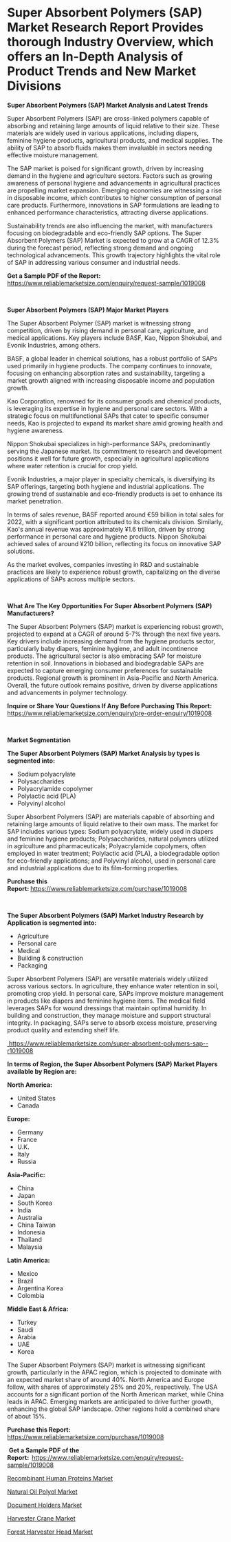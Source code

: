 <p><h1>Super Absorbent Polymers (SAP) Market Research Report Provides thorough Industry Overview, which offers an In-Depth Analysis of Product Trends and New Market Divisions</h1></p><p><strong>Super Absorbent Polymers (SAP) Market Analysis and Latest Trends</strong></p>
<p><p>Super Absorbent Polymers (SAP) are cross-linked polymers capable of absorbing and retaining large amounts of liquid relative to their size. These materials are widely used in various applications, including diapers, feminine hygiene products, agricultural products, and medical supplies. The ability of SAP to absorb fluids makes them invaluable in sectors needing effective moisture management.</p><p>The SAP market is poised for significant growth, driven by increasing demand in the hygiene and agriculture sectors. Factors such as growing awareness of personal hygiene and advancements in agricultural practices are propelling market expansion. Emerging economies are witnessing a rise in disposable income, which contributes to higher consumption of personal care products. Furthermore, innovations in SAP formulations are leading to enhanced performance characteristics, attracting diverse applications.</p><p>Sustainability trends are also influencing the market, with manufacturers focusing on biodegradable and eco-friendly SAP options. The Super Absorbent Polymers (SAP) Market is expected to grow at a CAGR of 12.3% during the forecast period, reflecting strong demand and ongoing technological advancements. This growth trajectory highlights the vital role of SAP in addressing various consumer and industrial needs.</p></p>
<p><strong>Get a Sample PDF of the Report:&nbsp;</strong> <a href="https://www.reliablemarketsize.com/enquiry/request-sample/1019008">https://www.reliablemarketsize.com/enquiry/request-sample/1019008</a></p>
<p>&nbsp;</p>
<p><strong>Super Absorbent Polymers (SAP) Major Market Players</strong></p>
<p><p>The Super Absorbent Polymer (SAP) market is witnessing strong competition, driven by rising demand in personal care, agriculture, and medical applications. Key players include BASF, Kao, Nippon Shokubai, and Evonik Industries, among others.</p><p>BASF, a global leader in chemical solutions, has a robust portfolio of SAPs used primarily in hygiene products. The company continues to innovate, focusing on enhancing absorption rates and sustainability, targeting a market growth aligned with increasing disposable income and population growth.</p><p>Kao Corporation, renowned for its consumer goods and chemical products, is leveraging its expertise in hygiene and personal care sectors. With a strategic focus on multifunctional SAPs that cater to specific consumer needs, Kao is projected to expand its market share amid growing health and hygiene awareness.</p><p>Nippon Shokubai specializes in high-performance SAPs, predominantly serving the Japanese market. Its commitment to research and development positions it well for future growth, especially in agricultural applications where water retention is crucial for crop yield.</p><p>Evonik Industries, a major player in specialty chemicals, is diversifying its SAP offerings, targeting both hygiene and industrial applications. The growing trend of sustainable and eco-friendly products is set to enhance its market penetration.</p><p>In terms of sales revenue, BASF reported around €59 billion in total sales for 2022, with a significant portion attributed to its chemicals division. Similarly, Kao's annual revenue was approximately ¥1.6 trillion, driven by strong performance in personal care and hygiene products. Nippon Shokubai achieved sales of around ¥210 billion, reflecting its focus on innovative SAP solutions.</p><p>As the market evolves, companies investing in R&D and sustainable practices are likely to experience robust growth, capitalizing on the diverse applications of SAPs across multiple sectors.</p></p>
<p>&nbsp;</p>
<p><strong>What Are The Key Opportunities For Super Absorbent Polymers (SAP) Manufacturers?</strong></p>
<p><p>The Super Absorbent Polymers (SAP) market is experiencing robust growth, projected to expand at a CAGR of around 5-7% through the next five years. Key drivers include increasing demand from the hygiene products sector, particularly baby diapers, feminine hygiene, and adult incontinence products. The agricultural sector is also embracing SAP for moisture retention in soil. Innovations in biobased and biodegradable SAPs are expected to capture emerging consumer preferences for sustainable products. Regional growth is prominent in Asia-Pacific and North America. Overall, the future outlook remains positive, driven by diverse applications and advancements in polymer technology.</p></p>
<p><strong>Inquire or Share Your Questions If Any Before Purchasing This Report:</strong> <a href="https://www.reliablemarketsize.com/enquiry/pre-order-enquiry/1019008">https://www.reliablemarketsize.com/enquiry/pre-order-enquiry/1019008</a></p>
<p>&nbsp;</p>
<p><strong>Market Segmentation</strong></p>
<p><strong>The Super Absorbent Polymers (SAP) Market Analysis by types is segmented into:</strong></p>
<p><ul><li>Sodium polyacrylate</li><li>Polysaccharides</li><li>Polyacrylamide copolymer</li><li>Polylactic acid (PLA)</li><li>Polyvinyl alcohol</li></ul></p>
<p><p>Super Absorbent Polymers (SAP) are materials capable of absorbing and retaining large amounts of liquid relative to their own mass. The market for SAP includes various types: Sodium polyacrylate, widely used in diapers and feminine hygiene products; Polysaccharides, natural polymers utilized in agriculture and pharmaceuticals; Polyacrylamide copolymers, often employed in water treatment; Polylactic acid (PLA), a biodegradable option for eco-friendly applications; and Polyvinyl alcohol, used in personal care and industrial applications due to its film-forming properties.</p></p>
<p><strong>Purchase this Report:&nbsp;</strong><a href="https://www.reliablemarketsize.com/purchase/1019008">https://www.reliablemarketsize.com/purchase/1019008</a></p>
<p>&nbsp;</p>
<p><strong>The Super Absorbent Polymers (SAP) Market Industry Research by Application is segmented into:</strong></p>
<p><ul><li>Agriculture</li><li>Personal care</li><li>Medical</li><li>Building & construction</li><li>Packaging</li></ul></p>
<p><p>Super Absorbent Polymers (SAP) are versatile materials widely utilized across various sectors. In agriculture, they enhance water retention in soil, promoting crop yield. In personal care, SAPs improve moisture management in products like diapers and feminine hygiene items. The medical field leverages SAPs for wound dressings that maintain optimal humidity. In building and construction, they manage moisture and support structural integrity. In packaging, SAPs serve to absorb excess moisture, preserving product quality and extending shelf life.</p></p>
<p><a href="https://www.reliablemarketsize.com/super-absorbent-polymers-sap--r1019008">&nbsp;https://www.reliablemarketsize.com/super-absorbent-polymers-sap--r1019008</a></p>
<p><strong>In terms of Region, the Super Absorbent Polymers (SAP) Market Players available by Region are:</strong></p>
<p>
    <p> <strong> North America: </strong>
        <ul>
            <li>United States</li>
            <li>Canada</li>
        </ul>
        </p> 
    <p> <strong> Europe: </strong>
        <ul>
            <li>Germany</li>
            <li>France</li>
            <li>U.K.</li>
            <li>Italy</li>
            <li>Russia</li>
        </ul>
        </p> 
    <p> <strong> Asia-Pacific: </strong>
        <ul>
            <li>China</li>
            <li>Japan</li>
            <li>South Korea</li>
            <li>India</li>
            <li>Australia</li>
            <li>China Taiwan</li>
            <li>Indonesia</li>
            <li>Thailand</li>
            <li>Malaysia</li>
        </ul>
        </p> 
    <p> <strong> Latin America: </strong>
        <ul>
            <li>Mexico</li>
            <li>Brazil</li>
            <li>Argentina Korea</li>
            <li>Colombia</li>
        </ul>
        </p> 
    <p> <strong> Middle East & Africa: </strong>
        <ul>
            <li>Turkey</li>
            <li>Saudi</li>
            <li>Arabia</li>
            <li>UAE</li>
            <li>Korea</li>
        </ul>
    </p>
    </p>
<p><p>The Super Absorbent Polymers (SAP) market is witnessing significant growth, particularly in the APAC region, which is projected to dominate with an expected market share of around 40%. North America and Europe follow, with shares of approximately 25% and 20%, respectively. The USA accounts for a significant portion of the North American market, while China leads in APAC. Emerging markets are anticipated to drive further growth, enhancing the global SAP landscape. Other regions hold a combined share of about 15%.</p></p>
<p><strong>Purchase this Report: </strong><a href="https://www.reliablemarketsize.com/purchase/1019008">https://www.reliablemarketsize.com/purchase/1019008</a></p>
<p>&nbsp;<strong>Get a Sample PDF of the Report:&nbsp;&nbsp;</strong><a href="https://www.reliablemarketsize.com/enquiry/request-sample/1019008">https://www.reliablemarketsize.com/enquiry/request-sample/1019008</a></p>
<p><strong></strong></p>
<p><p><a href="https://issuu.com/reportprime-2/docs/recombinant-human-proteins-market-s_9260fb293cf5e4">Recombinant Human Proteins Market</a></p><p><a href="https://issuu.com/reportprime-2/docs/natural-oil-polyol-market-size-2030_ab7aa7243eca12">Natural Oil Polyol Market</a></p><p><a href="https://medium.com/@sarahhicks655/the-global-market-overview-of-the-document-holders-market-provides-a-unique-perspective-on-the-4818a0b20b9c">Document Holders Market</a></p><p><a href="https://www.linkedin.com/pulse/market-forecast-global-harvester-crane-trends-impact-analysis-unq1f?trackingId=H2pCOQ%2FmTrKJQoyx7YCgIA%3D%3D">Harvester Crane Market</a></p><p><a href="https://www.linkedin.com/pulse/global-forest-harvester-head-market-product-type-application-dslyf?trackingId=alP4N2GxRVyMJgyAbrVT6w%3D%3D">Forest Harvester Head Market</a></p></p>